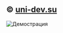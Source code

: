 ## &copy; <a href="https://uni-dev.su">uni-dev.su</a>
![Демострация](https://github.com/unidev-studio/Luis-Oenrique/blob/master/main.jpg)
